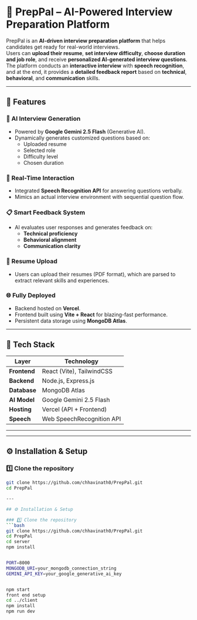 # 🤖 PrepPal – AI-Powered Interview Preparation Platform

PrepPal is an **AI-driven interview preparation platform** that helps candidates get ready for real-world interviews.  
Users can **upload their resume**, **set interview difficulty**, **choose duration and job role**, and receive **personalized AI-generated interview questions**.  
The platform conducts an **interactive interview** with **speech recognition**, and at the end, it provides a **detailed feedback report** based on **technical**, **behavioral**, and **communication** skills.

---

## 🚀 Features

### 🧠 AI Interview Generation
- Powered by **Google Gemini 2.5 Flash** (Generative AI).
- Dynamically generates customized questions based on:
  - Uploaded resume
  - Selected role
  - Difficulty level
  - Chosen duration

### 🎤 Real-Time Interaction
- Integrated **Speech Recognition API** for answering questions verbally.
- Mimics an actual interview environment with sequential question flow.

### 📋 Smart Feedback System
- AI evaluates user responses and generates feedback on:
  - **Technical proficiency**
  - **Behavioral alignment**
  - **Communication clarity**

### 💾 Resume Upload
- Users can upload their resumes (PDF format), which are parsed to extract relevant skills and experiences.

### 🌐 Fully Deployed
- Backend hosted on **Vercel**.
- Frontend built using **Vite + React** for blazing-fast performance.
- Persistent data storage using **MongoDB Atlas**.

---

## 🧩 Tech Stack

| Layer | Technology |
|-------|-------------|
| **Frontend** | React (Vite), TailwindCSS |
| **Backend** | Node.js, Express.js |
| **Database** | MongoDB Atlas |
| **AI Model** | Google Gemini 2.5 Flash |
| **Hosting** | Vercel (API + Frontend) |
| **Speech** | Web SpeechRecognition API |

---



---

## ⚙️ Installation & Setup

### 1️⃣ Clone the repository
```bash
git clone https://github.com/chhavinath0/PrepPal.git
cd PrepPal

---

## ⚙️ Installation & Setup

### 1️⃣ Clone the repository
```bash
git clone https://github.com/chhavinath0/PrepPal.git
cd PrepPal
cd server
npm install


PORT=8000
MONGODB_URI=your_mongodb_connection_string
GEMINI_API_KEY=your_google_generative_ai_key


npm start
front end setup
cd ../client
npm install
npm run dev
